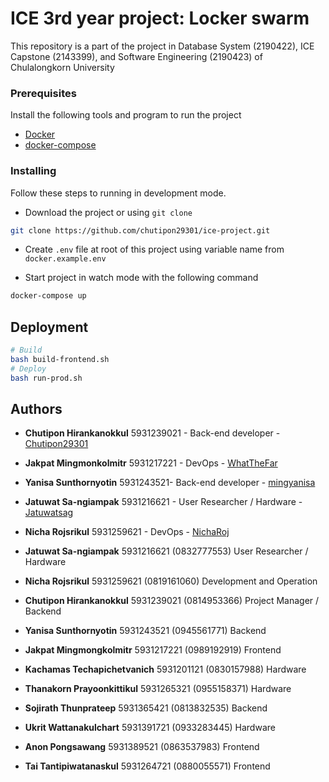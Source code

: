 # ICE 3rd year project: Locker swarm

This repository is a part of the project in Database System (2190422), ICE Capstone (2143399), and Software Engineering (2190423) of Chulalongkorn University

### Prerequisites

Install the following tools and program to run the project

- [Docker](https://docs.docker.com/install/)
- [docker-compose](https://docs.docker.com/compose/install/)

### Installing

Follow these steps to running in development mode.

- Download the project or using `git clone`
```sh
git clone https://github.com/chutipon29301/ice-project.git
```

- Create `.env` file at root of this project using variable name from `docker.example.env`


- Start project in watch mode with the following command
```sh
docker-compose up
```

## Deployment

```sh
# Build
bash build-frontend.sh
# Deploy
bash run-prod.sh
```

## Authors

* **Chutipon Hirankanokkul** 5931239021 - Back-end developer - [Chutipon29301](https://github.com/chutipon29301)
* **Jakpat Mingmonkolmitr** 5931217221 - DevOps - [WhatTheFar](https://github.com/WhatTheFar)
* **Yanisa Sunthornyotin** 5931243521- Back-end developer - [mingyanisa](https://github.com/mingyanisa)
* **Jatuwat Sa-ngiampak** 5931216621 - User Researcher / Hardware - [Jatuwatsag](https://github.com/Jatuwatsag)
* **Nicha Rojsrikul** 5931259621 - DevOps - [NichaRoj](https://github.com/NichaRoj)

* **Jatuwat Sa-ngiampak** 		    5931216621 		(0832777553) 	User Researcher / Hardware
* **Nicha Rojsrikul** 			    5931259621 		(0819161060)	Development and Operation
* **Chutipon Hirankanokkul** 	    5931239021 		(0814953366)	Project Manager / Backend
* **Yanisa Sunthornyotin**		    5931243521 		(0945561771)	Backend
* **Jakpat Mingmongkolmitr**	    5931217221 		(0989192919)	Frontend
* **Kachamas Techapichetvanich** 	5931201121 		(0830157988)	Hardware
* **Thanakorn Prayoonkittikul** 	5931265321 		(0955158371)	Hardware
* **Sojirath Thunprateep** 			5931365421 		(0813832535)	Backend
* **Ukrit Wattanakulchart** 		5931391721 		(0933283445)	Hardware
* **Anon Pongsawang** 			    5931389521 		(0863537983)	Frontend
* **Tai Tantipiwatanaskul** 		5931264721 		(0880055571)	Frontend